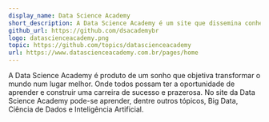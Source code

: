 ```yaml
---
display_name: Data Science Academy
short_description: A Data Science Academy é um site que dissemina conhecimento tecnológico.
github_url: https://github.com/dsacademybr
logo: datascienceacademy.png
topic: https://github.com/topics/datascienceacademy
url: https://www.datascienceacademy.com.br/pages/home
---
```

A Data Science Academy é produto de um sonho que objetiva transformar o mundo num lugar melhor.  Onde todos possam ter a oportunidade de aprender e construir uma carreira de sucesso e prazerosa. No site da Data Science Academy pode-se aprender, dentre outros tópicos, Big Data, Ciência de Dados e Inteligência Artificial.
